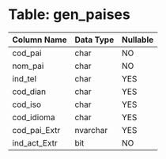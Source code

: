 # Table: gen_paises

| Column Name | Data Type | Nullable |
|-------------|-----------|----------|
| cod_pai | char | NO |
| nom_pai | char | NO |
| ind_tel | char | YES |
| cod_dian | char | YES |
| cod_iso | char | YES |
| cod_idioma | char | YES |
| cod_pai_Extr | nvarchar | YES |
| ind_act_Extr | bit | NO |
